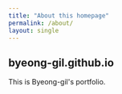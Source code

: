 ```yaml
---
title: "About this homepage"
permalink: /about/
layout: single
---
```


## byeong-gil.github.io

This is Byeong-gil's portfolio.